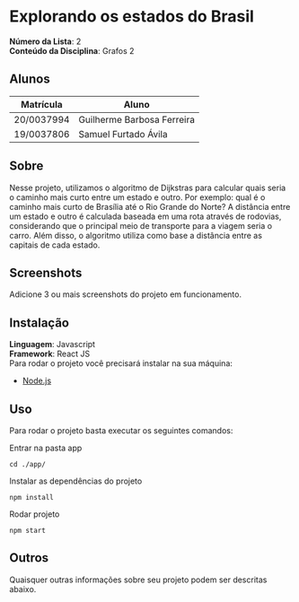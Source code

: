 # Explorando os estados do Brasil

**Número da Lista**: 2<br>
**Conteúdo da Disciplina**: Grafos 2<br>

## Alunos
|Matrícula | Aluno |
| -- | -- |
| 20/0037994  |  Guilherme Barbosa Ferreira |
| 19/0037806  |  Samuel Furtado Ávila |

## Sobre 
Nesse projeto, utilizamos o algoritmo de Dijkstras para calcular quais seria o caminho mais curto entre um estado e outro. Por exemplo: qual é o caminho mais curto de Brasília até o Rio Grande do Norte? A distância entre um estado e outro é calculada baseada em uma rota através de rodovias, considerando que o principal meio de transporte para a viagem seria o carro. Além disso, o algoritmo utiliza como base a distância entre as capitais de cada estado.

## Screenshots
Adicione 3 ou mais screenshots do projeto em funcionamento.

## Instalação 
**Linguagem**: Javascript<br>
**Framework**: React JS<br>
Para rodar o projeto você precisará instalar na sua máquina:
- [Node.js](https://nodejs.org/en/)


## Uso 
Para rodar o projeto basta executar os seguintes comandos:

Entrar na pasta app
````
cd ./app/
````

Instalar as dependências do projeto
````
npm install
````

Rodar projeto
````
npm start
````

## Outros 
Quaisquer outras informações sobre seu projeto podem ser descritas abaixo.




